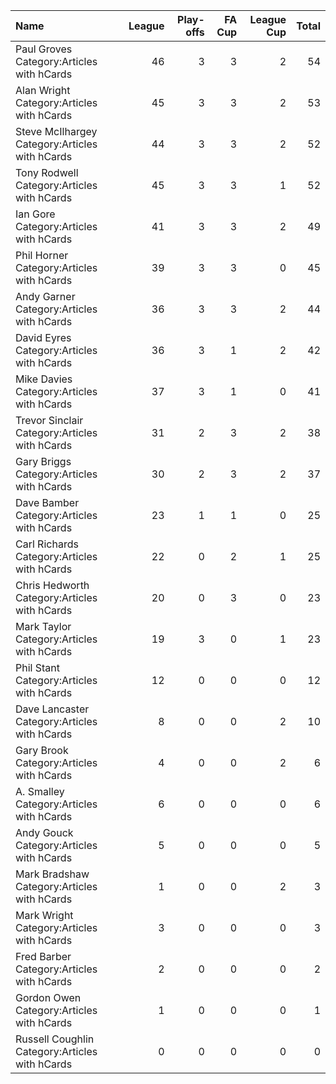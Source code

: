 | Name                                           |   League |   Play-offs |   FA Cup |   League Cup |   Total |
|:-----------------------------------------------|---------:|------------:|---------:|-------------:|--------:|
| Paul Groves Category:Articles with hCards      |       46 |           3 |        3 |            2 |      54 |
| Alan Wright Category:Articles with hCards      |       45 |           3 |        3 |            2 |      53 |
| Steve McIlhargey Category:Articles with hCards |       44 |           3 |        3 |            2 |      52 |
| Tony Rodwell Category:Articles with hCards     |       45 |           3 |        3 |            1 |      52 |
| Ian Gore Category:Articles with hCards         |       41 |           3 |        3 |            2 |      49 |
| Phil Horner Category:Articles with hCards      |       39 |           3 |        3 |            0 |      45 |
| Andy Garner Category:Articles with hCards      |       36 |           3 |        3 |            2 |      44 |
| David Eyres Category:Articles with hCards      |       36 |           3 |        1 |            2 |      42 |
| Mike Davies Category:Articles with hCards      |       37 |           3 |        1 |            0 |      41 |
| Trevor Sinclair Category:Articles with hCards  |       31 |           2 |        3 |            2 |      38 |
| Gary Briggs Category:Articles with hCards      |       30 |           2 |        3 |            2 |      37 |
| Dave Bamber Category:Articles with hCards      |       23 |           1 |        1 |            0 |      25 |
| Carl Richards Category:Articles with hCards    |       22 |           0 |        2 |            1 |      25 |
| Chris Hedworth Category:Articles with hCards   |       20 |           0 |        3 |            0 |      23 |
| Mark Taylor Category:Articles with hCards      |       19 |           3 |        0 |            1 |      23 |
| Phil Stant Category:Articles with hCards       |       12 |           0 |        0 |            0 |      12 |
| Dave Lancaster Category:Articles with hCards   |        8 |           0 |        0 |            2 |      10 |
| Gary Brook Category:Articles with hCards       |        4 |           0 |        0 |            2 |       6 |
| A. Smalley Category:Articles with hCards       |        6 |           0 |        0 |            0 |       6 |
| Andy Gouck Category:Articles with hCards       |        5 |           0 |        0 |            0 |       5 |
| Mark Bradshaw Category:Articles with hCards    |        1 |           0 |        0 |            2 |       3 |
| Mark Wright Category:Articles with hCards      |        3 |           0 |        0 |            0 |       3 |
| Fred Barber Category:Articles with hCards      |        2 |           0 |        0 |            0 |       2 |
| Gordon Owen Category:Articles with hCards      |        1 |           0 |        0 |            0 |       1 |
| Russell Coughlin Category:Articles with hCards |        0 |           0 |        0 |            0 |       0 |